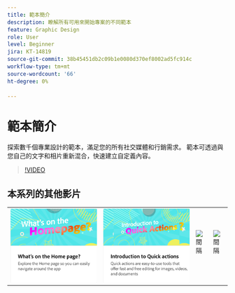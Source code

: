 ```yaml
---
title: 範本簡介
description: 瞭解所有可用來開始專案的不同範本
feature: Graphic Design
role: User
level: Beginner
jira: KT-14819
source-git-commit: 38b45451db2c09b1e0080d370ef8002ad5fc914c
workflow-type: tm+mt
source-wordcount: '66'
ht-degree: 0%

---
```


# 範本簡介

探索數千個專業設計的範本，滿足您的所有社交媒體和行銷需求。 範本可透過與您自己的文字和相片重新混合，快速建立自定義內容。

>[!VIDEO](https://video.tv.adobe.com/v/3426927?quality=12&learn=on&hidetitle=true)

## 本系列的其他影片

<table style="table-layout:fixed">
<tr>
 <td>
      <a href="get-started.md">
         <img alt="首頁上的功能" src="assets/home-page.png" />
      </a>
 </td>
 <td>
      <a href="quick-actions.md">
         <img alt="快速動作簡介" src="assets/quick-actions.png" />
      </a>
 </td>
 <td>
      <img alt="間隔" src="../assets/Whitespacer.png" />
      <div>
      <br>
   </td>
    <td>
      <img alt="間隔" src="../assets/Whitespacer.png" />
      <div>
      <br>
   </td>
</tr>
</table>
